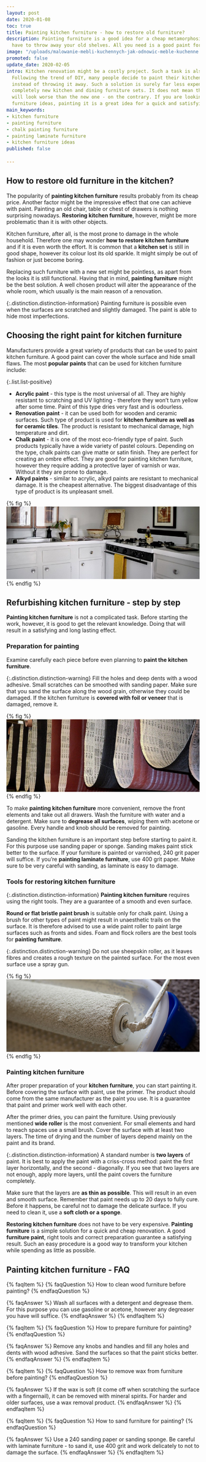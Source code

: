 ```yaml
---
layout: post
date: 2020-01-08
toc: true
title: Painting kitchen furniture - how to restore old furniture?
description: Painting furniture is a good idea for a cheap metamorphosis. You don’t
  have to throw away your old shelves. All you need is a good paint for kitchen furniture.
image: "/uploads/malowanie-mebli-kuchennych-jak-odnowic-meble-kuchenne.jpg"
promoted: false
update_date: 2020-02-05
intro: Kitchen renovation might be a costly project. Such a task is also very time-consuming.
  Following the trend of DIY, many people decide to paint their kitchen furniture
  instead of throwing it away. Such a solution is surely far less expensive than buying
  completely new kitchen and dining furniture sets. It does not mean that the furniture
  will look worse than the new one - on the contrary. If you are looking for kitchen
  furniture ideas, painting it is a great idea for a quick and satisfying metamorphosis.
main_keywords:
- kitchen furniture
- painting furniture
- chalk painting furniture
- painting laminate furniture
- kitchen furniture ideas
published: false

---
```

## How to restore old furniture in the kitchen?

The popularity of **painting kitchen furniture** results probably from its cheap price. Another factor might be the impressive effect that one can achieve with paint. Painting an old chair, table or chest of drawers is nothing surprising nowadays. **Restoring kitchen furniture**, however, might be more problematic than it is with other objects.

Kitchen furniture, after all, is the most prone to damage in the whole household. Therefore one may wonder **how to restore kitchen furniture** and if it is even worth the effort. It is common that a **kitchen set** is still in good shape, however its colour lost its old sparkle. It might simply be out of fashion or just become boring.

Replacing such furniture with a new set might be pointless, as apart from the looks it is still functional. Having that in mind, **painting furniture** might be the best solution. A well chosen product will alter the appearance of the whole room, which usually is the main reason of a renovation.

{:.distinction.distinction-information}
Painting furniture is possible even when the surfaces are scratched and slightly damaged. The paint is able to hide most imperfections.

## Choosing the right paint for kitchen furniture

Manufacturers provide a great variety of products that can be used to paint kitchen furniture. A good paint can cover the whole surface and hide small flaws. The most **popular paints** that can be used for kitchen furniture include:

{:.list.list-positive}

* **Acrylic paint** - this type is the most universal of all. They are highly resistant to scratching and UV lighting - therefore they won’t turn yellow after some time. Paint of this type dries very fast and is odourless.
* **Renovation paint** - it can be used both for wooden and ceramic surfaces. Such type of product is used for **kitchen furniture as well as for ceramic tiles**. The product is resistant to mechanical damage, high temperature and dirt.
* **Chalk paint** - it is one of the most eco-friendly type of paint. Such products typically have a wide variety of pastel colours. Depending on the type, chalk paints can give matte or satin finish. They are perfect for creating an ombre effect. They are good for painting kitchen furniture, however they require adding a protective layer of varnish or wax. Without it they are prone to damage.
* **Alkyd paints** - similar to acrylic, alkyd paints are resistant to mechanical damage. It is the cheapest alternative. The biggest disadvantage of this type of product is its unpleasant smell.

{% fig %}
![Choosing the right paint for kitchen furniture](/uploads/wybor-farby-do-mebli-kuchennych.jpg "Choosing the right paint for kitchen furniture")
{% endfig %}

## Refurbishing kitchen furniture - step by step

**Painting kitchen furniture** is not a complicated task. Before starting the work, however, it is good to get the relevant knowledge. Doing that will result in a satisfying and long lasting effect.

### Preparation for painting

Examine carefully each piece before even planning to **paint the kitchen furniture**.

{:.distinction.distinction-warning}
Fill the holes and deep dents with a wood adhesive. Small scratches can be smoothed with sanding paper. Make sure that you sand the surface along the wood grain, otherwise they could be damaged. If the kitchen furniture is **covered with foil or veneer** that is damaged, remove it.

{% fig %}
![Preparation for painting](/uploads/przygotowanie-do-malowania.jpg "Preparation for painting")
{% endfig %}

To make **painting kitchen furniture** more convenient, remove the front elements and take out all drawers. Wash the furniture with water and a detergent. Make sure to **degrease all surfaces**, wiping them with acetone or gasoline. Every handle and knob should be removed for painting.

Sanding the kitchen furniture is an important step before starting to paint it. For this purpose use sanding paper or sponge. Sanding makes paint stick better to the surface. If your furniture is painted or varnished, 240 grit paper will suffice. If you’re **painting laminate furniture**, use 400 grit paper. Make sure to be very careful with sanding, as laminate is easy to damage.

### Tools for restoring kitchen furniture

{:.distinction.distinction-information}
**Painting kitchen furniture** requires using the right tools. They are a guarantee of a smooth and even surface.

**Round or flat bristle paint brush** is suitable only for chalk paint. Using a brush for other types of paint might result in unaesthetic trails on the surface. It is therefore advised to use a wide paint roller to paint large surfaces such as fronts and sides. Foam and flock rollers are the best tools for **painting furniture**.

{:.distinction.distinction-warning}
Do not use sheepskin roller, as it leaves fibres and creates a rough texture on the painted surface. For the most even surface use a spray gun.

{% fig %}
![Tools for restoring kitchen furniture](/uploads/farby-do-mebli-kuchennych.jpg "Tools for restoring kitchen furniture")
{% endfig %}

### Painting kitchen furniture

After proper preparation of your **kitchen furniture**, you can start painting it. Before covering the surface with paint, use the primer. The product should come from the same manufacturer as the paint you use. It is a guarantee that paint and primer work well with each other.

After the primer dries, you can paint the furniture. Using previously mentioned **wide roller** is the most convenient. For small elements and hard to reach spaces use a small brush. Cover the surface with at least two layers. The time of drying and the number of layers depend mainly on the paint and its brand.

{:.distinction.distinction-information}
A standard number is **two layers** of paint. It is best to apply the paint with a criss-cross method: paint the first layer horizontally, and the second - diagonally. If you see that two layers are not enough, apply more layers, until the paint covers the furniture completely.

Make sure that the layers are **as thin as possible**. This will result in an even and smooth surface. Remember that paint needs up to 20 days to fully cure. Before it happens, be careful not to damage the delicate surface. If you need to clean it, use a **soft cloth or a sponge**.

**Restoring kitchen furniture** does not have to be very expensive. **Painting furniture** is a simple solution for a quick and cheap renovation. A good **furniture paint**, right tools and correct preparation guarantee a satisfying result. Such an easy procedure is a good way to transform your kitchen while spending as little as possible.

## Painting kitchen furniture - FAQ

{% faqItem %}
{% faqQuestion %}
How to clean wood furniture before painting?
{% endfaqQuestion %}

{% faqAnswer %}
Wash all surfaces with a detergent and degrease them. For this purpose you can use gasoline or acetone, however any degreaser you have will suffice.
{% endfaqAnswer %}
{% endfaqItem %}

{% faqItem %}
{% faqQuestion %}
How to prepare furniture for painting?
{% endfaqQuestion %}

{% faqAnswer %}
Remove any knobs and handles and fill any holes and dents with wood adhesive. Sand the surfaces so that the paint sticks better.
{% endfaqAnswer %}
{% endfaqItem %}

{% faqItem %}
{% faqQuestion %}
How to remove wax from furniture before painting?
{% endfaqQuestion %}

{% faqAnswer %}
If the wax is soft (it come off when scratching the surface with a fingernail), it can be removed with mineral spirits. For harder and older surfaces, use a wax removal product.
{% endfaqAnswer %}
{% endfaqItem %}

{% faqItem %}
{% faqQuestion %}
How to sand furniture for painting?
{% endfaqQuestion %}

{% faqAnswer %}
Use a 240 sanding paper or sanding sponge. Be careful with laminate furniture - to sand it, use 400 grit and work delicately to not to damage the surface.
{% endfaqAnswer %}
{% endfaqItem %}